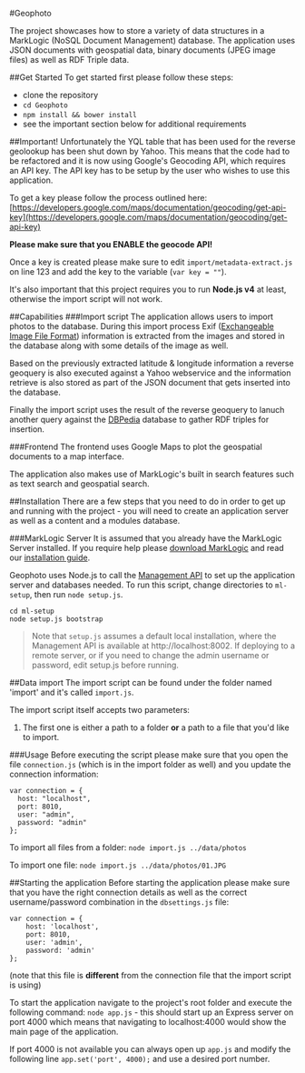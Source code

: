 #Geophoto

The project showcases how to store a variety of data structures in a MarkLogic (NoSQL Document Management) database. The application uses JSON documents with geospatial data, binary documents (JPEG image files) as well as RDF Triple data.

##Get Started
To get started first please follow these steps:

* clone the repository
* `cd Geophoto`
* `npm install && bower install`
* see the important section below for additional requirements

##Important!
Unfortunately the YQL table that has been used for the reverse geolookup has been shut down by Yahoo. This means that the code had to be refactored and it is now using Google's Geocoding API, which requires an API key. The API key has to be setup by the user who wishes to use this application.

To get a key please follow the process outlined here: [https://developers.google.com/maps/documentation/geocoding/get-api-key](https://developers.google.com/maps/documentation/geocoding/get-api-key)

**Please make sure that you ENABLE the geocode API!**

Once a key is created please make sure to edit `import/metadata-extract.js` on line 123 and add the key to the variable (`var key = ""`).

It's also important that this project requires you to run **Node.js v4** at least, otherwise the import script will not work.

##Capabilities
###Import script
The application allows users to import photos to the database. During this import process Exif ([Exchangeable Image File Format](http://en.wikipedia.org/wiki/Exchangeable_image_file_format)) information is extracted from the images and stored in the database along with some details of the image as well.

Based on the previously extracted latitude & longitude information a reverse geoquery is also executed against a Yahoo webservice and the information retrieve is also stored as part of the JSON document that gets inserted into the database.

Finally the import script uses the result of the reverse geoquery to lanuch another query against the [DBPedia](http://dbpedia.org/) database to gather RDF triples for insertion.

###Frontend
The frontend uses Google Maps to plot the geospatial documents to a map interface.

The application also makes use of MarkLogic's built in search features such as text search and geospatial search.

##Installation
There are a few steps that you need to do in order to get up and running with the project - you will need to create an application server as well as a content and a modules database.

###MarkLogic Server
It is assumed that you already have the MarkLogic Server installed. If you require help please [download MarkLogic](http://developer.marklogic.com/products) and read our [installation guide](http://docs.marklogic.com/guide/installation/procedures#id_28962).

Geophoto uses Node.js to call the [Management API](http://docs.marklogic.com/REST/management) to set up the application server and databases needed. To run this script, change directories to `ml-setup`, then run `node setup.js`.

    cd ml-setup
    node setup.js bootstrap

> Note that `setup.js` assumes a default local installation, where the Management API is available at http://localhost:8002. If deploying to a remote server, or if you need to change the admin username or password, edit setup.js before running.

##Data import
The import script can be found under the folder named 'import' and it's called `import.js`.

The import script itself accepts two parameters:

1. The first one is either a path to a folder **or** a path to a file that you'd like to import.

###Usage
Before executing the script please make sure that you open the file `connection.js` (which is in the import folder as well) and you update the connection information:

	var connection = {
	  host: "localhost",
	  port: 8010,
	  user: "admin",
	  password: "admin"
	};

To import all files from a folder:
`node import.js ../data/photos`

To import one file:
`node import.js ../data/photos/01.JPG`

##Starting the application
Before starting the application please make sure that you have the right connection details as well as the correct username/password combination in the `dbsettings.js` file:

	var connection = {
	    host: 'localhost',
	    port: 8010,
	    user: 'admin',
	    password: 'admin'
	};

(note that this file is **different** from the connection file that the import script is using)

To start the application navigate to the project's root folder and execute the following command: `node app.js` - this should start up an Express server on port 4000 which means that navigating to localhost:4000 would show the main page of the application.

If port 4000 is not available you can always open up `app.js` and modify the following line `app.set('port', 4000);` and use a desired port number.
